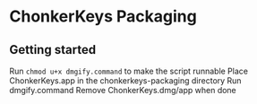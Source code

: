 # ChonkerKeys Packaging

## Getting started

Run ```chmod u+x dmgify.command``` to make the script runnable
Place ChonkerKeys.app in the chonkerkeys-packaging directory
Run dmgify.command
Remove ChonkerKeys.dmg/app when done